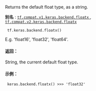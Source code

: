Returns the default float type, as a string.

**别名** : [ `tf.compat.v1.keras.backend.floatx` ](/api_docs/python/tf/keras/backend/floatx), [ `tf.compat.v2.keras.backend.floatx` ](/api_docs/python/tf/keras/backend/floatx)

```
 tf.keras.backend.floatx() 
```

E.g. 'float16', 'float32', 'float64'.

#### 返回：
String, the current default float type.

#### 示例：


```
 keras.backend.floatx() >>> 'float32' 
```

